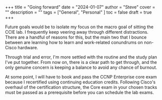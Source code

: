 +++
title = "Going forward"
date = "2024-01-07"
author = "Steve"
cover = ""
description = ""
tags = ["General", "Personal" ]
toc = false
draft = true
+++

Future goals would be to isolate my focus on the macro goal of sitting the CCIE lab. I frequently keep veering away through different distractions. There are a handful of reasons for this, but the main two that I bounce between are learning how to learn and work-related conundrums on non-Cisco hardware. 

Through trial and error, I'm more settled with the routine and the study plan I've put together. From now on, there is a clear path to get through, and the only genuine concern is keeping a balance to avoid any chance of burnout. 

At some point, I will have to book and pass the CCNP Enterprise core exam because I recertified using continuing education credits. Following Cisco's overhaul of the certification structure, the Core exam in your chosen tracks must be passed as a prerequisite before you can schedule the lab exams. 
